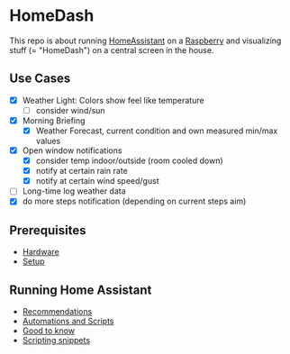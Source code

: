 # HomeDash
This repo is about running [HomeAssistant](https://www.home-assistant.io/) on a [Raspberry](https://www.raspberrypi.org/) and 
visualizing stuff (= "HomeDash") on a central screen in the house.

## Use Cases
- [x] Weather Light: Colors show feel like temperature
    - [ ] consider wind/sun
- [x] Morning Briefing
    - [x] Weather Forecast, current condition and own measured min/max values
- [x] Open window notifications 
    - [x] consider temp indoor/outside (room cooled down)
    - [x] notify at certain rain rate
    - [x] notify at certain wind speed/gust
- [ ] Long-time log weather data
- [x] do more steps notification (depending on current steps aim)

## Prerequisites
- [Hardware](Hardware.md)
- [Setup](Setup.md)

## Running Home Assistant
- [Recommendations](Recommendations.md)
- [Automations and Scripts](Automations_and_Scripts.md)
- [Good to know](GoodToKnow.md)
- [Scripting snippets](Snippets.md)



